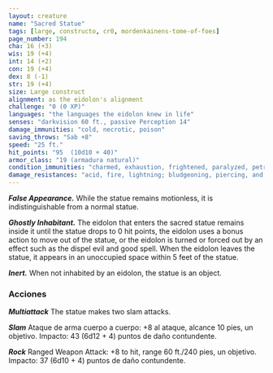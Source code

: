 ```yaml
---
layout: creature
name: "Sacred Statue"
tags: [large, constructo, cr0, mordenkainens-tome-of-foes]
page_number: 194
cha: 16 (+3)
wis: 19 (+4)
int: 14 (+2)
con: 19 (+4)
dex: 8 (-1)
str: 19 (+4)
size: Large construct
alignment: as the eidolon's alignment
challenge: "0 (0 XP)"
languages: "the languages the eidolon knew in life"
senses: "darkvision 60 ft., passive Perception 14"
damage_immunities: "cold, necrotic, poison"
saving_throws: "Sab +8"
speed: "25 ft."
hit_points: "95  (10d10 + 40)"
armor_class: "19 (armadura natural)"
condition_immunities: "charmed, exhaustion, frightened, paralyzed, petrified, poisoned"
damage_resistances: "acid, fire, lightning; bludgeoning, piercing, and slashing from nonmagical attacks"
---
```


***False Appearance.*** While the statue remains motionless, it is indistinguishable from a normal statue.

***Ghostly Inhabitant.*** The eidolon that enters the sacred statue remains inside it until the statue drops to 0 hit points, the eidolon uses a bonus action to move out of the statue, or the eidolon is turned or forced out by an effect such as the dispel evil and good spell. When the eidolon leaves the statue, it appears in an unoccupied space within 5 feet of the statue.

***Inert.*** When not inhabited by an eidolon, the statue is an object.

### Acciones

***Multiattack*** The statue makes two slam attacks.

***Slam*** Ataque de arma cuerpo a cuerpo: +8 al ataque, alcance 10 pies, un objetivo. Impacto: 43 (6d12 + 4) puntos de daño contundente.

***Rock*** Ranged Weapon Attack: +8 to hit, range 60 ft./240 pies, un objetivo. Impacto: 37 (6d10 + 4) puntos de daño contundente.